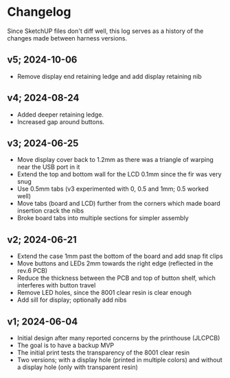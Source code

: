 Changelog
=========

Since SketchUP files don't diff well, this log serves as a history of
the changes made between harness versions.

v5; 2024-10-06
--------------

- Remove display end retaining ledge and add display retaining nib

v4; 2024-08-24
--------------

- Added deeper retaining ledge.
- Increased gap around buttons.

v3; 2024-06-25
--------------

- Move display cover back to 1.2mm as there was a triangle of warping near the USB port in it
- Extend the top and bottom wall for the LCD 0.1mm since the fir was very snug
- Use 0.5mm tabs (v3 experimented with 0, 0.5 and 1mm; 0.5 worked well)
- Move tabs (board and LCD) further from the corners which made board insertion crack the nibs
- Broke board tabs into multiple sections for simpler assembly

v2; 2024-06-21
--------------

- Extend the case 1mm past the bottom of the board and add snap fit clips
- Move buttons and LEDs 2mm towards the right edge (reflected in the rev.6 PCB)
- Reduce the thickness between the PCB and top of button shelf, which interferes with button travel
- Remove LED holes, since the 8001 clear resin is clear enough
- Add sill for display; optionally add nibs

v1; 2024-06-04
--------------

- Initial design after many reported concerns by the printhouse (JLCPCB)
- The goal is to have a backup MVP
- The initial print tests the transparency of the 8001 clear resin
- Two versions; with a display hole (printed in multiple colors) and without a display hole (only with transparent resin)
